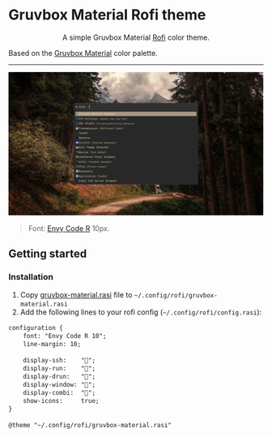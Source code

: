 # Gruvbox Material Rofi theme

<p align="center">A simple Gruvbox Material <a href="https://github.com/davatorium/rofi">Rofi</a> color theme.</p>

Based on the <a href="https://github.com/sainnhe/gruvbox-material">Gruvbox Material</a> color palette.</p>

---

<p align="center"><img src="screenshot.jpg"/><blockquote>Font: <a href="https://damieng.com/blog/2008/05/26/envy-code-r-preview-7-coding-font-released">Envy Code R</a> 10px.</blockquote></p>

## Getting started
### Installation

1. Copy <a href="gruvbox-material.rasi">gruvbox-material.rasi</a> file to `~/.config/rofi/gruvbox-material.rasi`
2. Add the following lines to your rofi config (`~/.config/rofi/config.rasi`):
```
configuration {
    font: "Envy Code R 10";
    line-margin: 10;

    display-ssh:    "";
    display-run:    "";
    display-drun:   "";
    display-window: "";
    display-combi:  "";
    show-icons:     true;
}

@theme "~/.config/rofi/gruvbox-material.rasi"
```
